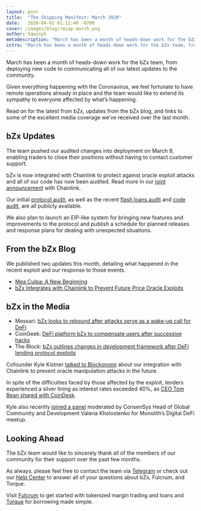 ```yaml
---
layout: post
title:  "The Shipping Manifest: March 2020"
date:   2020-04-02 01:12:46 -0700
cover: /images/blog/recap-march.png
author: Sawinyh
metadescription: "March has been a month of heads-down work for the bZx team, from deploying new code to communicating all of our latest updates to the community"
intro: "March has been a month of heads-down work for the bZx team, from deploying new code to communicating all of our latest updates to the community"
---
```


March has been a month of heads-down work for the bZx team, from deploying new code to communicating all of our latest updates to the community.

Given everything happening with the Coronavirus, we feel fortunate to have remote operations already in place and the team would like to extend its sympathy to everyone affected by what’s happening.

Read on for the latest from bZx, updates from the bZx blog, and links to some of the excellent media coverage we’ve received over the last month.


## bZx Updates

The team pushed our audited changes into deployment on March 9, enabling traders to close their positions without having to contact customer support.

bZx is now integrated with Chainlink to protect against oracle exploit attacks and all of our code has now been audited. Read more in our [joint announcement](https://twitter.com/chainlink/status/1237201260803239936) with Chainlink. 

Our initial [protocol audit](https://github.com/mattdf/audits/blob/master/bZx/bzx-audit.pdf), as well as the recent [flash loans audit](https://bzx.network/pdfs/CertiK%20Verification%20Report%20for%20bZx.pdf) and [code audit](https://bzx.network/pdfs/CertiK%20Verification%20Report%20for%20bZx.pdf), are all publicly available.

We also plan to launch an EIP-like system for bringing new features and improvements to the protocol and publish a schedule for planned releases and response plans for dealing with unexpected situations.


## From the bZx Blog

We published two updates this month, detailing what happened in the recent exploit and our response to those events.



*   [Mea Culpa: A New Beginning](https://bzx.network/blog/mea-culpa)
*   [bZx Integrates with Chainlink to Prevent Future Price Oracle Exploits](https://bzx.network/blog/chainlink-oracles)


## bZx in the Media



*   Messari: [bZx looks to rebound after attacks serve as a wake-up call for DeFi](https://messari.io/article/bzx-looks-to-rebound-after-attacks-serve-as-a-wake-up-call-for-defi)
*   CoinGeek: [DeFi platform bZx to compensate users after successive hacks](https://coingeek.com/defi-platform-bzx-to-compensate-users-after-successive-hacks/)
*   The Block: [bZx outlines changes in development framework after DeFi lending protocol exploits](https://www.theblockcrypto.com/post/58280/bzx-outlines-changes-in-development-framework-after-defi-lending-protocol-exploits)

Cofounder Kyle Kistner [talked to Blockonomi](https://blockonomi.com/defi-1inch-exchange-links-up-with-chainlink/) about our integration with Chainlink to prevent oracle manipulation attacks in the future.

In spite of the difficulties faced by those affected by the exploit, lenders experienced a silver lining as interest rates exceeded 40%, as [CEO Tom Bean shared with CoinDesk](https://www.coindesk.com/yields-of-25-to-42-lure-lenders-back-to-defi-platform-bzx).

Kyle also recently [joined a panel](https://www.pscp.tv/w/1ynJOpWWEArxR) moderated by ConsenSys Head of Global Community and Development Valeria Kholostenko for Monolith’s Digital DeFi meetup.


## Looking Ahead

The bZx team would like to sincerely thank all of the members of our community for their support over the past few months.

As always, please feel free to contact the team via [Telegram](https://t.me/b0xNet) or check out our [Help Center](https://help.bzx.network/en/) to answer all of your questions about bZx, Fulcrum, and Torque.

Visit [Fulcrum](https://fulcrum.trade/) to get started with tokenized margin trading and loans and [Torque](https://torque.loans/##/) for borrowing made simple.
